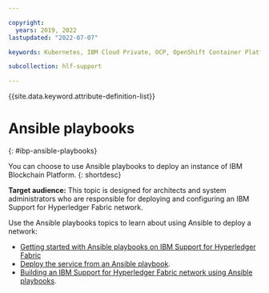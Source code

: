 ```yaml
---

copyright:
  years: 2019, 2022
lastupdated: "2022-07-07"

keywords: Kubernetes, IBM Cloud Private, OCP, OpenShift Container Platform, IBM Blockchain Platform, multicloud

subcollection: hlf-support

---
```


{{site.data.keyword.attribute-definition-list}}


# Ansible playbooks
{: #ibp-ansible-playbooks}

You can choose to use Ansible playbooks to deploy an instance of IBM Blockchain Platform. 
{: shortdesc}

**Target audience:** This topic is designed for architects and system administrators who are responsible for 
deploying and configuring an IBM Support for Hyperledger Fabric network.

Use the Ansible playbooks topics to learn about using Ansible to deploy a network:
- [Getting started with Ansible playbooks on IBM Support for Hyperledger Fabric](howto/ansible.md)
- [Deploy the service from an Ansible playbook](howto/ansible-install-ibp.md).
- [Building an IBM Support for Hyperledger Fabric network using Ansible playbooks](howto/ansible-build-network.md).

